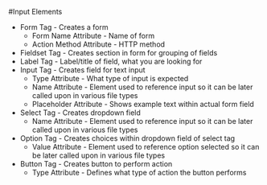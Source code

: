 #Input Elements

* Form Tag - Creates a form
    - Form Name Attribute - Name of form
    - Action Method Attribute - HTTP method
* Fieldset Tag - Creates section in form for grouping of fields
* Label Tag - Label/title of field, what you are looking for
* Input Tag - Creates field for text input
    - Type Attribute - What type of input is expected
    - Name Attribute - Element used to reference input so it can be later called upon in various file types
    - Placeholder Attribute - Shows example text within actual form field
* Select Tag - Creates dropdown field
    - Name Attribute - Element used to reference input so it can be later called upon in various file types
* Option Tag - Creates choices within dropdown field of select tag
    - Value Attribute - Element used to reference option selected so it can be later called upon in various file types
* Button Tag - Creates button to perform action
    - Type Attribute - Defines what type of action the button performs
